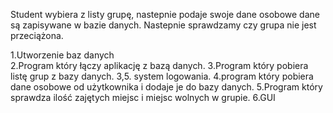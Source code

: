 Student wybiera  z listy grupę, nastepnie podaje swoje dane osobowe dane są zapisywane w bazie danych.
Nastepnie sprawdzamy czy grupa nie jest przeciążona. 

1.Utworzenie baz danych <br>
2.Program który łączy aplikację z bazą danych. 
3.Program który pobiera listę grup z bazy danych.
3,5. system logowania.
4.program który pobiera dane osobowe od użytkownika i dodaje je do bazy danych.
5.Program który sprawdza ilość zajętych miejsc i miejsc wolnych w grupie.
6.GUI
